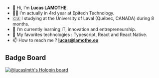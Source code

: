 - 👋 Hi, I’m **Lucas LAMOTHE**.
- 👨‍💻 I’m actually in 4rd year at Epitech Technology.
- 🇨🇦 I studying at the University of Laval (Québec, CANADA) during 8 months.
- 🌱 I’m currently learning IT, innovation and entrepreneurship.
- 💞️ My favorites technologies : Typescript, React and React Native.
- 📫 How to reach me ? **lucas@lamothe.eu**

## Badge Board

[![@lucaslmth's Holopin board](https://holopin.me/lucaslmth)](https://holopin.io/@lucaslmth)
